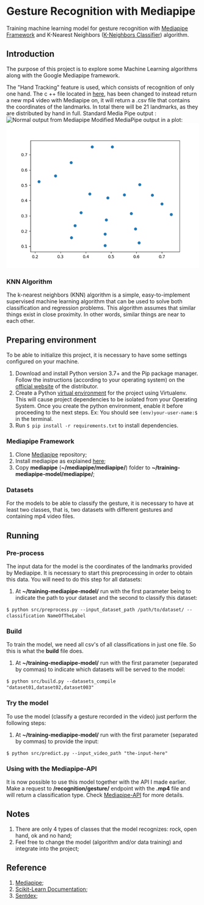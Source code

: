 # Gesture Recognition with Mediapipe
Training machine learning model for gesture recognition with [Mediapipe Framework](https://github.com/google/mediapipe/) and K-Nearest Neighbors ([K-Neighbors Classifier](https://scikit-learn.org/stable/modules/generated/sklearn.neighbors.KNeighborsClassifier.html)) algorithm.

## Introduction
The purpose of this project is to explore some Machine Learning algorithms along with the Google Mediapipe framework.
  
The "Hand Tracking" feature is used, which consists of recognition of only one hand. The c ++ file located in [here](mediapipe/demo_run_graph_main_out.cc), has been changed to instead return a new mp4 video with Mediapipe on, it will return a .csv file that contains the coordinates of the landmarks. In total there will be 21 landmarks, as they are distributed by hand in full.
Standard Media Pipe output :
![Normal output from Mediapipe](docs/images/video_wth_mediapipe.gif) 
Modified MediaPipe output in a plot:
![Landmarks - Hands Open](docs/images/palm.png)

### KNN Algorithm
The k-nearest neighbors (KNN) algorithm is a simple, easy-to-implement supervised machine learning algorithm that can be used to solve both classification and regression problems. This algorithm assumes that similar things exist in close proximity. In other words, similar things are near to each other.

## Preparing environment
To be able to initialize this project, it is necessary to have some settings configured on your machine.
1. Download and install Python version 3.7+ and the Pip package manager. Follow the instructions (according to your operating system) on the [official website](https://www.python.org/downloads/) of the distributor.
2. Create a Python [virtual environment](https://virtualenv.pypa.io/en/stable/) for the project using Virtualenv. This will cause project dependencies to be isolated from your Operating System. Once you create the python environment, enable it before proceeding to the next steps. Ex: You should see `(env)your-user-name:$` in the terminal.
4. Run `$ pip install -r requirements.txt` to install dependencies.

### Mediapipe Framework
1. Clone [Mediapipe](https://github.com/google/mediapipe/) repository;
2. Install mediapipe as explained [here](https://github.com/google/mediapipe/blob/master/mediapipe/docs/install.md);
3. Copy **mediapipe** (**~/mediapipe/mediapipe/**) folder to **~/training-mediapipe-model/mediapipe/**;

### Datasets
For the models to be able to classify the gesture, it is necessary to have at least two classes, that is, two datasets with different gestures and containing mp4 video files.

## Running
### Pre-process
The input data for the model is the coordinates of the landmarks provided by Mediapipe. It is necessary to start this preprocessing in order to obtain this data. You will need to do this step for all datasets:
1. At **~/training-mediapipe-model/** run with the first parameter being to indicate the path to your dataset and the second to classify this dataset:
```
$ python src/preprocess.py --input_dataset_path /path/to/dataset/ --classification NameOfTheLabel
```
### Build
 To train the model, we need all csv's of all classifications in just one file. So this is what the **build** file does.
 1. At **~/training-mediapipe-model/** run with the first parameter (separated by commas) to indicate which datasets will be served to the model:
 ```
$ python src/build.py --datasets_compile "dataset01,dataset02,dataset003"
```

### Try the model
To use the model (classify a gesture recorded in the video) just perform the following steps:
1. At **~/training-mediapipe-model/** run with the first parameter (separated by commas) to provide the input:
 ```
$ python src/predict.py --input_video_path "the-input-here"
```

### Using with the Mediapipe-API
It is now possible to use this model together with the API I made earlier. Make a request to **/recognition/gesture/** endpoint with the **.mp4** file and will return a classification type. Check [Mediapipe-API](https://github.com/samborba/mediapipe-api/) for more details.

## Notes
1.   There are only 4 types of classes that the model recognizes: rock, open hand, ok and no hand;
2. Feel free to change the model (algorithm and/or data training) and integrate into the project;

## Reference
1. [Mediapipe](https://github.com/google/mediapipe/);
2. [Scikit-Learn Documentation](https://scikit-learn.org/stable/modules/generated/sklearn.neighbors.KNeighborsClassifier.html);
3. [Sentdex](https://www.youtube.com/user/sentdex/featured);